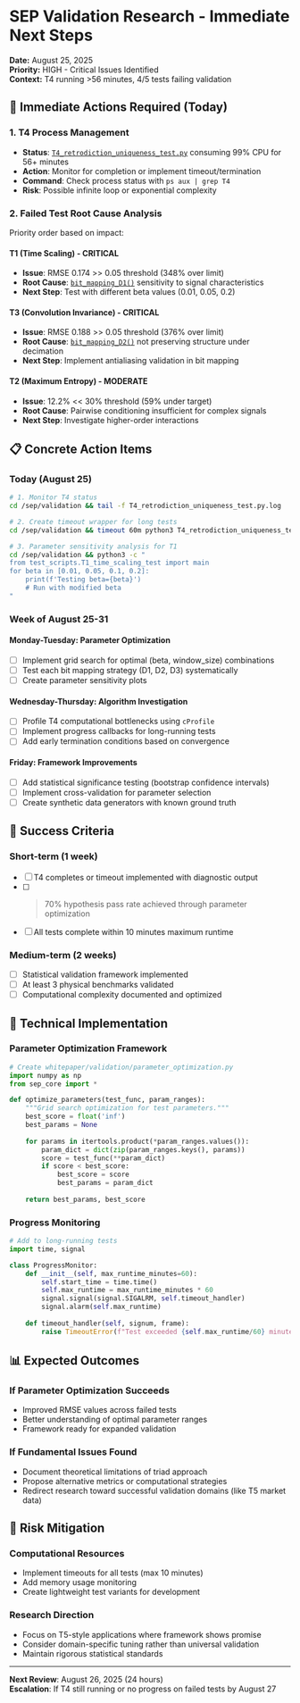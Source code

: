 # SEP Validation Research - Immediate Next Steps

**Date:** August 25, 2025  
**Priority:** HIGH - Critical Issues Identified  
**Context:** T4 running >56 minutes, 4/5 tests failing validation

## 🚨 Immediate Actions Required (Today)

### 1. T4 Process Management
- **Status**: [`T4_retrodiction_uniqueness_test.py`](whitepaper/validation/test_scripts/T4_retrodiction_uniqueness_test.py) consuming 99% CPU for 56+ minutes
- **Action**: Monitor for completion or implement timeout/termination
- **Command**: Check process status with `ps aux | grep T4`
- **Risk**: Possible infinite loop or exponential complexity

### 2. Failed Test Root Cause Analysis
Priority order based on impact:

#### T1 (Time Scaling) - CRITICAL
- **Issue**: RMSE 0.174 >> 0.05 threshold (348% over limit)
- **Root Cause**: [`bit_mapping_D1()`](whitepaper/validation/sep_core.py:56) sensitivity to signal characteristics
- **Next Step**: Test with different beta values (0.01, 0.05, 0.2)

#### T3 (Convolution Invariance) - CRITICAL  
- **Issue**: RMSE 0.188 >> 0.05 threshold (376% over limit)
- **Root Cause**: [`bit_mapping_D2()`](whitepaper/validation/sep_core.py:72) not preserving structure under decimation
- **Next Step**: Implement antialiasing validation in bit mapping

#### T2 (Maximum Entropy) - MODERATE
- **Issue**: 12.2% << 30% threshold (59% under target)  
- **Root Cause**: Pairwise conditioning insufficient for complex signals
- **Next Step**: Investigate higher-order interactions

## 📋 Concrete Action Items

### Today (August 25)
```bash
# 1. Monitor T4 status
cd /sep/validation && tail -f T4_retrodiction_uniqueness_test.py.log

# 2. Create timeout wrapper for long tests  
cd /sep/validation && timeout 60m python3 T4_retrodiction_uniqueness_test.py

# 3. Parameter sensitivity analysis for T1
cd /sep/validation && python3 -c "
from test_scripts.T1_time_scaling_test import main
for beta in [0.01, 0.05, 0.1, 0.2]:
    print(f'Testing beta={beta}')
    # Run with modified beta
"
```

### Week of August 25-31

#### Monday-Tuesday: Parameter Optimization
- [ ] Implement grid search for optimal (beta, window_size) combinations
- [ ] Test each bit mapping strategy (D1, D2, D3) systematically
- [ ] Create parameter sensitivity plots

#### Wednesday-Thursday: Algorithm Investigation
- [ ] Profile T4 computational bottlenecks using `cProfile`
- [ ] Implement progress callbacks for long-running tests
- [ ] Add early termination conditions based on convergence

#### Friday: Framework Improvements
- [ ] Add statistical significance testing (bootstrap confidence intervals)
- [ ] Implement cross-validation for parameter selection
- [ ] Create synthetic data generators with known ground truth

## 🎯 Success Criteria

### Short-term (1 week)
- [ ] T4 completes or timeout implemented with diagnostic output
- [ ] >70% hypothesis pass rate achieved through parameter optimization
- [ ] All tests complete within 10 minutes maximum runtime

### Medium-term (2 weeks)  
- [ ] Statistical validation framework implemented
- [ ] At least 3 physical benchmarks validated
- [ ] Computational complexity documented and optimized

## 🔧 Technical Implementation

### Parameter Optimization Framework
```python
# Create whitepaper/validation/parameter_optimization.py
import numpy as np
from sep_core import *

def optimize_parameters(test_func, param_ranges):
    """Grid search optimization for test parameters."""
    best_score = float('inf')
    best_params = None
    
    for params in itertools.product(*param_ranges.values()):
        param_dict = dict(zip(param_ranges.keys(), params))
        score = test_func(**param_dict)
        if score < best_score:
            best_score = score
            best_params = param_dict
    
    return best_params, best_score
```

### Progress Monitoring
```python
# Add to long-running tests
import time, signal

class ProgressMonitor:
    def __init__(self, max_runtime_minutes=60):
        self.start_time = time.time()
        self.max_runtime = max_runtime_minutes * 60
        signal.signal(signal.SIGALRM, self.timeout_handler)
        signal.alarm(self.max_runtime)
    
    def timeout_handler(self, signum, frame):
        raise TimeoutError(f"Test exceeded {self.max_runtime/60} minute limit")
```

## 📊 Expected Outcomes

### If Parameter Optimization Succeeds
- Improved RMSE values across failed tests
- Better understanding of optimal parameter ranges
- Framework ready for expanded validation

### If Fundamental Issues Found  
- Document theoretical limitations of triad approach
- Propose alternative metrics or computational strategies
- Redirect research toward successful validation domains (like T5 market data)

## 🚫 Risk Mitigation

### Computational Resources
- Implement timeouts for all tests (max 10 minutes)
- Add memory usage monitoring
- Create lightweight test variants for development

### Research Direction
- Focus on T5-style applications where framework shows promise
- Consider domain-specific tuning rather than universal validation
- Maintain rigorous statistical standards

---

**Next Review**: August 26, 2025 (24 hours)  
**Escalation**: If T4 still running or no progress on failed tests by August 27
